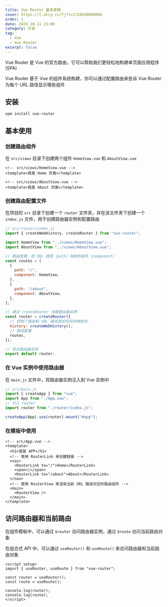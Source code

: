 ```yaml
---
title: Vue Router 基本使用
cover: https://t.alcy.cc/fj?t=1728630000000
order: 1
date: 2024-10-11 15:00
category: 开发
tag:
  - Vue
  - Vue Router
excerpt: false
---
```


Vue Router 是 Vue 的官方路由，它可以帮助我们更轻松地构建单页面应用程序 (SPA)

Vue Router 基于 Vue 的组件系统构建，你可以通过配置路由来告诉 Vue Router 为每个 URL 路径显示哪些组件

## 安装

```sh
npm install vue-router
```

## 基本使用

### 创建路由组件

在 `src/views` 目录下创建两个组件 `HomeView.vue` 和 `AboutView.vue`

```vue
<!-- src/views/HomeView.vue -->
<template>我是 Home 页面</template>
```

```vue
<!-- src/views/AboutView.vue -->
<template>我是 About 页面</template>
```

### 创建路由配置文件

在项目的 `src` 目录下创建一个 `router` 文件夹，并在该文件夹下创建一个 `index.js` 文件，用于创建路由器实例和配置路由

```javascript
// src/router/index.js
import { createWebHistory, createRouter } from "vue-router";

import HomeView from "../views/HomeView.vue";
import AboutView from "../views/AboutView.vue";

// 路由配置，把 URL 路径（path）映射到组件（component）
const routes = [
  {
    path: "/",
    component: HomeView,
  },
  {
    path: "/about",
    component: AboutView,
  },
];

// 通过 createRouter 创建路由器实例
const router = createRouter({
  // 控制了路由和 URL 路径是如何双向映射的
  history: createWebHistory(),
  // 路由配置
  routes,
});

// 导出路由器实例
export default router;
```

### 在 Vue 实例中使用路由器

在 `main.js` 文件中，将路由器实例注入到 Vue 实例中

```javascript
// src/main.js
import { createApp } from "vue";
import App from "./App.vue";
// 引入 router
import router from "./router/index.js";

createApp(App).use(router).mount("#app");
```

### 在模板中使用

```vue
<!-- src/App.vue -->
<template>
  <h1>我是 APP</h1>
  <!-- 使用 RouterLink 来创建链接 -->
  <nav>
    <RouterLink to="/">Home</RouterLink>
    <span>|</span>
    <RouterLink to="/about">About</RouterLink>
  </nav>
  <!-- 使用 RouterView 来渲染当前 URL 路径对应的路由组件 -->
  <main>
    <RouterView />
  </main>
</template>
```

## 访问路由器和当前路由

在组件模板中，可以通过 `$router` 访问路由器实例，通过 `$route` 访问当前路由对象

在组合式 API 中，可以通过 `useRouter()` 和 `useRoute()` 来访问路由器和当前路由对象

```vue
<script setup>
import { useRouter, useRoute } from "vue-router";

const router = useRouter();
const route = useRoute();

console.log(router);
console.log(route);
</script>
```
